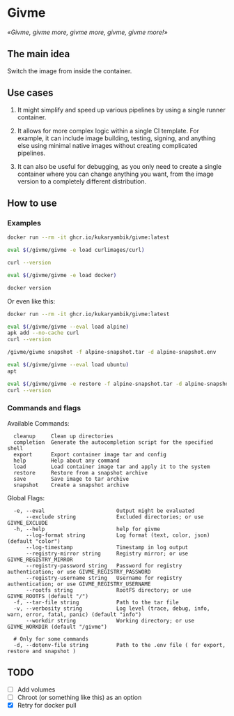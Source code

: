 # Givme

_«Givme, givme more, givme more, givme, givme more!»_

## The main idea

Switch the image from inside the container.

## Use cases

1. It might simplify and speed up various pipelines by using a single runner container.

2. It allows for more complex logic within a single CI template. For example, it can include image building, testing, signing, and anything else using minimal native images without creating complicated pipelines.

3. It can also be useful for debugging, as you only need to create a single container where you can change anything you want, from the image version to a completely different distribution.

## How to use

### Examples

```sh
docker run --rm -it ghcr.io/kukaryambik/givme:latest

eval $(/givme/givme -e load curlimages/curl)

curl --version

eval $(/givme/givme -e load docker)

docker version

```

Or even like this:

```sh
docker run --rm -it ghcr.io/kukaryambik/givme:latest

eval $(/givme/givme --eval load alpine)
apk add --no-cache curl
curl --version

/givme/givme snapshot -f alpine-snapshot.tar -d alpine-snapshot.env

eval $(/givme/givme --eval load ubuntu)
apt

eval $(/givme/givme -e restore -f alpine-snapshot.tar -d alpine-snapshot.env)
curl --version

```

### Commands and flags

Available Commands:

```
  cleanup     Clean up directories
  completion  Generate the autocompletion script for the specified shell
  export      Export container image tar and config
  help        Help about any command
  load        Load container image tar and apply it to the system
  restore     Restore from a snapshot archive
  save        Save image to tar archive
  snapshot    Create a snapshot archive
```

Global Flags:

```
  -e, --eval                       Output might be evaluated
      --exclude string             Excluded directories; or use GIVME_EXCLUDE
  -h, --help                       help for givme
      --log-format string          Log format (text, color, json) (default "color")
      --log-timestamp              Timestamp in log output
      --registry-mirror string     Registry mirror; or use GIVME_REGISTRY_MIRROR
      --registry-password string   Password for registry authentication; or use GIVME_REGISTRY_PASSWORD
      --registry-username string   Username for registry authentication; or use GIVME_REGISTRY_USERNAME
      --rootfs string              RootFS directory; or use GIVME_ROOTFS (default "/")
  -f, --tar-file string            Path to the tar file
  -v, --verbosity string           Log level (trace, debug, info, warn, error, fatal, panic) (default "info")
      --workdir string             Working directory; or use GIVME_WORKDIR (default "/givme")

  # Only for some commands
  -d, --dotenv-file string         Path to the .env file ( for export, restore and snapshot )

```

## TODO

- [ ] Add volumes
- [ ] Chroot (or something like this) as an option
- [x] Retry for docker pull
